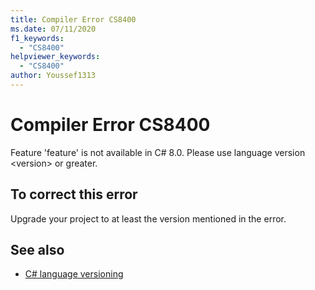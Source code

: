 ```yaml
---
title: Compiler Error CS8400
ms.date: 07/11/2020
f1_keywords:
  - "CS8400"
helpviewer_keywords:
  - "CS8400"
author: Youssef1313
---
```

# Compiler Error CS8400

Feature 'feature' is not available in C# 8.0. Please use language version \<version> or greater.


## To correct this error

Upgrade your project to at least the version mentioned in the error.

## See also

- [C# language versioning](../configure-language-version.md)
